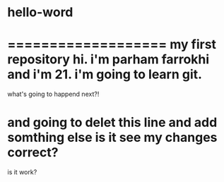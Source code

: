 # hello-word
===================
my first repository
hi. i'm parham farrokhi and i'm 21. i'm going to learn git.
===================
what's going to happend next?!

and going to delet this line and add somthing else 
is it see my changes correct?
===================
is it work?
